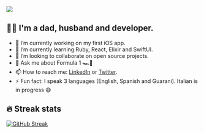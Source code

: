 ![](https://komarev.com/ghpvc/?username=fabianskier&color=brightgreen&style=flat-square)
## 👋😊 I'm a dad, husband and developer. 

<!--
**fabianskier/fabianskier** is a ✨ _special_ ✨ repository because its `README.md` (this file) appears on your GitHub profile.

Here are some ideas to get you started:
-->
- 📲 I’m currently working on my first iOS app.
- 🌱 I’m currently learning Ruby, React, Elixir and SwiftUI.
- 👯 I’m looking to collaborate on open source projects.
- 💬 Ask me about Formula 1 🏎️💨
- 📫 How to reach me: [LinkedIn](https://www.linkedin.com/in/fabianskier/) or [Twitter](https://twitter.com/fabianskier).
- ⚡ Fun fact: I speak 3 languages (English, Spanish and Guarani). Italian is in progress 😅

## 🔥 Streak stats
[![GitHub Streak](https://streak-stats.demolab.com?user=fabianskier&theme=dark)](https://git.io/streak-stats)

